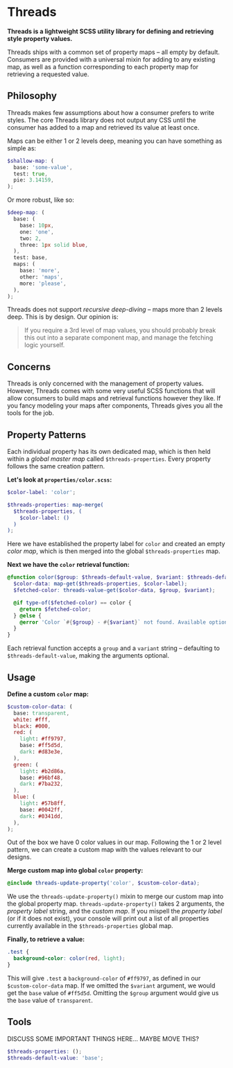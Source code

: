 # Threads

**Threads is a lightweight SCSS utility library for defining and retrieving style property values.**

Threads ships with a common set of property maps – all empty by default. Consumers are provided with a universal mixin for adding to any existing map, as well as a function corresponding to each property map for retrieving a requested value.

## Philosophy

Threads makes few assumptions about how a consumer prefers to write styles. The core Threads library does not output any CSS until the consumer has added to a map and retrieved its value at least once.

Maps can be either 1 or 2 levels deep, meaning you can have something as simple as:

```scss
$shallow-map: (
  base: 'some-value',
  test: true,
  pie: 3.14159,
);
```

Or more robust, like so:

```scss
$deep-map: (
  base: (
    base: 10px,
    one: 'one',
    two: 2,
    three: 1px solid blue,
  ),
  test: base,
  maps: (
    base: 'more',
    other: 'maps',
    more: 'please',
  ),
);
```

Threads does not support _recursive deep-diving_ – maps more than 2 levels deep. This is by design. Our opinion is:

> If you require a 3rd level of map values, you should probably break this out into a separate component map, and manage the fetching logic yourself.

## Concerns

Threads is only concerned with the management of property values. However, Threads comes with some very useful SCSS functions that will allow consumers to build maps and retrieval functions however they like. If you fancy modeling your maps after components, Threads gives you all the tools for the job.

## Property Patterns

Each individual property has its own dedicated map, which is then held within a _global master map_ called `$threads-properties`. Every property follows the same creation pattern.

**Let's look at `properties/color.scss`:**

```scss
$color-label: 'color';

$threads-properties: map-merge(
  $threads-properties, (
    $color-label: ()
  )
);
```

Here we have established the property label for `color` and created an empty _color map_, which is then merged into the global `$threads-properties` map.

**Next we have the `color` retrieval function:**

```scss
@function color($group: $threads-default-value, $variant: $threads-default-value) {
  $color-data: map-get($threads-properties, $color-label);
  $fetched-color: threads-value-get($color-data, $group, $variant);

  @if type-of($fetched-color) == color {
    @return $fetched-color;
  } @else {
    @error 'Color `#{$group} - #{$variant}` not found. Available options: #{available-names($color-data)}';
  }
}
```

Each retrieval function accepts a `group` and a `variant` string – defaulting to `$threads-default-value`, making the arguments optional.

## Usage

**Define a custom `color` map:**

```scss
$custom-color-data: (
  base: transparent,
  white: #fff,
  black: #000,
  red: (
    light: #ff9797,
    base: #ff5d5d,
    dark: #d83e3e,
  ),
  green: (
    light: #b2d86a,
    base: #96bf48,
    dark: #7ba232,
  ),
  blue: (
    light: #57b8ff,
    base: #0042ff,
    dark: #0341dd,
  ),
);
```

Out of the box we have 0 color values in our map. Following the 1 or 2 level pattern, we can create a custom map with the values relevant to our designs.

**Merge custom map into global `color` property:**

```scss
@include threads-update-property('color', $custom-color-data);
```

We use the `threads-update-property()` mixin to merge our custom map into the global property map. `threads-update-property()` takes 2 arguments, the _property label_ string, and the _custom map_. If you mispell the _property label_ (or if it does not exist), your console will print out a list of all properties currently available in the `$threads-properties` global map.

**Finally, to retrieve a value:**

```scss
.test {
  background-color: color(red, light);
}
```

This will give `.test` a `background-color` of `#ff9797`, as defined in our `$custom-color-data` map. If we omitted the `$variant` argument, we would get the `base` value of `#ff5d5d`. Omitting the `$group` argument would give us the `base` value of `transparent`.

## Tools

DISCUSS SOME IMPORTANT THINGS HERE... MAYBE MOVE THIS?

```scss
$threads-properties: ();
$threads-default-value: 'base';
```
